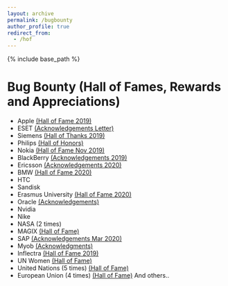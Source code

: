 ```yaml
---
layout: archive
permalink: /bugbounty
author_profile: true
redirect_from:
  - /hof
---
```


{% include base_path %}
# Bug Bounty (Hall of Fames, Rewards and Appreciations)

* Apple <a href="https://support.apple.com/en-us/HT201536">(Hall of Fame 2019)</a>
* ESET <a href="http://lutfumertceylan.com.tr/files/eset-acknowledgement.jpg">(Acknowledgements Letter)</a>
* Siemens <a href="https://new.siemens.com/global/en/products/services/cert/hall-of-thanks.html">(Hall of Thanks 2019)</a>
* Philips <a href="https://www.philips.com/a-w/security/coordinated-vulnerability-disclosure/hall-of-honors.html">(Hall of Honors)</a>
* Nokia <a href="https://www.nokia.com/responsible-disclosure/">(Hall of Fame Nov 2019)</a>
* BlackBerry <a href="https://www.blackberry.com/ca/en/services/blackberry-incident-response-team#collaborations">(Acknowledgements 2019)</a>
* Ericsson <a href="https://www.ericsson.com/en/about-us/enterprise-security/psirt/acknowledgements">(Acknowledgements 2020)</a>
* BMW <a href="https://www.bmwgroup.com/en/general/Security.html">(Hall of Fame 2020)</a>
* HTC
* Sandisk
* Erasmus University <a href="https://www.eur.nl/en/campus/security-safety/information-security/hall-fame">(Hall of Fame 2020)</a>
* Oracle <a href="https://www.oracle.com/security-alerts/cpujan2020.html">(Acknowledgements)</a>
* Nvidia
* Nike
* NASA (2 times)
* MAGIX <a href="http://research.magix.com">(Hall of Fame)</a>
* SAP <a href="https://wiki.scn.sap.com/wiki/display/PSR/Acknowledgments+to+Security+Researchers">(Acknowledgements Mar 2020)</a>
* Myob <a href="https://www.myob.com/au/about/security/report-security-vulnerability">(Acknowledgments)</a>
* Inflectra <a href="https://www.inflectra.com/company/responsible-disclosure.aspx">(Hall of Fame 2019)</a>
* UN Women <a href="https://www.unwomen.org/en/about-the-website/information-security/reporting-a-cyber-security-issue#Hall-of-fame">(Hall of Fame)</a>
* United Nations (5 times) <a href="https://unite.un.org/content/hall-fame">(Hall of Fame)</a>
* European Union (4 times) <a href="https://cert.europa.eu/cert/newsletter/en/latest_HallOfFame_.html">(Hall of Fame)</a> And others.. 
